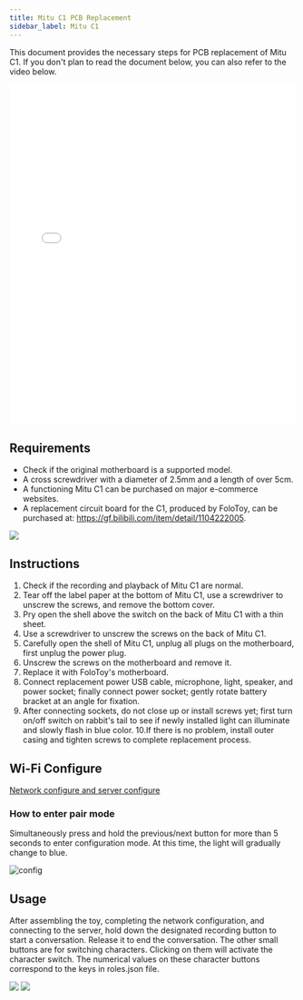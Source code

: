 ```yaml
---
title: Mitu C1 PCB Replacement
sidebar_label: Mitu C1
---
```


This document provides the necessary steps for PCB replacement of Mitu C1. If you don't plan to read the document below, you can also refer to the video below.


<iframe width="100%" height="600" src="//player.bilibili.com/player.html?aid=959871024&bvid=BV1Qp4y1T71J&cid=1303264940&p=1" scrolling="no" border="0" frameborder="no" framespacing="0" allowfullscreen="true"> </iframe>


## Requirements

- Check if the original motherboard is a supported model.
- A cross screwdriver with a diameter of 2.5mm and a length of over 5cm.
- A functioning Mitu C1 can be purchased on major e-commerce websites.
- A replacement circuit board for the C1, produced by FoloToy, can be purchased at: https://gf.bilibili.com/item/detail/1104222005.

<img src="https://user-images.githubusercontent.com/1455685/281623396-41fd475c-39c8-44b1-b994-df8e5ae5dd0b.png" />

## Instructions

1. Check if the recording and playback of Mitu C1 are normal.
2. Tear off the label paper at the bottom of Mitu C1, use a screwdriver to unscrew the screws, and remove the bottom cover.
3. Pry open the shell above the switch on the back of Mitu C1 with a thin sheet.
4. Use a screwdriver to unscrew the screws on the back of Mitu C1.
5. Carefully open the shell of Mitu C1, unplug all plugs on the motherboard, first unplug the power plug.
6. Unscrew the screws on the motherboard and remove it.
7. Replace it with FoloToy's motherboard.
8. Connect replacement power USB cable, microphone, light, speaker, and power socket; finally connect power socket; gently rotate battery bracket at an angle for fixation.
9. After connecting sockets, do not close up or install screws yet; first turn on/off switch on rabbit's tail to see if newly installed light can illuminate and slowly flash in blue color.
10.If there is no problem, install outer casing and tighten screws to complete replacement process.


## Wi-Fi Configure

[Network configure and server configure](../manual/wifi-connect.md)


### How to enter pair mode

Simultaneously press and hold the previous/next button for more than 5 seconds to enter configuration mode. At this time, the light will gradually change to blue.

   ![config](https://user-images.githubusercontent.com/1455685/281622358-88c91980-212e-4d39-a54c-7575e788e843.jpg)

<!-- ## Wi-Fi Configure

1. Turn on the switch at the back of the toy to power it on. The blue flashing light indicates that the toy has entered pairing mode.

2. Simultaneously press and hold the previous/next button for more than 5 seconds to enter configuration mode. At this time, the light will gradually change to blue.

   ![config](https://user-images.githubusercontent.com/1455685/281622358-88c91980-212e-4d39-a54c-7575e788e843.jpg)

3. Connect to the hotspot of the toy.

   Open your phone or computer and select "FoloToy-xxxx" WiFi network. Wait a moment, and your phone or computer will automatically open a configuration page where you can set up which WiFi network, server address, and port number that you want your toy to connect with.

   **Server Address/Port are required, if you have not setup your own server, please refer to [Server Installation](installation/docker.md).**
  
   :::caution
   If no page pops up, you can also configure it by entering http://192.168.4.1 in your browser.
   :::

   * Enter configuration mode: Simultaneously press and hold both forward and backward buttons on the front panel for 5 seconds; at this time, the earlight will flash blue.
   * Connect FoloToy: Use your phone or computer to search for available WiFi networks; look for one named "FoloToy-xxxx", such as FoloToy-b8a2.
   * Open configuration page: Once connected to FoloToy's WiFi network, it will automatically open a configuration page.
   * Home screen explanation: There are three buttons on the home screen - "Configure WiFi" is used for setting up WiFi connection; "Info" is for viewing hardware information; "Exit" is for exiting the configuration. See the image below.

   ![config](https://github.com/FoloToy/folotoy-tool/assets/1455685/3cf6d0ac-9504-40ec-94c1-54a09a990fd4) -->


## Usage

After assembling the toy, completing the network configuration, and connecting to the server, hold down the designated recording button to start a conversation. Release it to end the conversation. The other small buttons are for switching characters. Clicking on them will activate the character switch. The numerical values on these character buttons correspond to the keys in roles.json file.

<img src="https://user-images.githubusercontent.com/1455685/281640312-8e8b57b6-9c77-440f-9e1c-0279ddc87588.jpg" />
<img src="https://user-images.githubusercontent.com/1455685/272765538-a9bcdf56-300a-4bae-a10f-ce7554a072fe.png" />